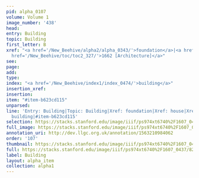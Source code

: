 ```yaml
---
pid: alpha_0107
volume: Volume 1
image_number: '438'
head: 
entry: Building
topic: Building
first_letter: B
xref: "<a href='/New_Beehive/alpha2/alpha_0343/'>foundation</a>|<a href='/New_Beehive/alpha2/alpha_0434/'>house</a>|<a
  href='/New_Beehive/toc/toc2_327/'>1662 [Architecture]</a>"
see: 
page: 
add: 
type: 
index: "<a href='/New_Beehive/index1/index_0474/'>building</a>"
insertion_xref: 
insertion: 
item: "#item-b623cd115"
unparsed: 
line: 'Entry: Building|Topic: Building|Xref: foundation|Xref: house|Xref: 1662 [Architecture]|Index:
  building|#item-b623cd115'
selection: https://stacks.stanford.edu/image/iiif/ps974xt6740%2F1607_0437/827,4265,2941,492/full/0/default.jpg
full_image: https://stacks.stanford.edu/image/iiif/ps974xt6740%2F1607_0437/full/full/0/default.jpg
annotation_uri: http://dev.llgc.org.uk/annotation/1563210984062
order: '107'
thumbnail: https://stacks.stanford.edu/image/iiif/ps974xt6740%2F1607_0437/827,4265,600,180/250,/0/default.jpg
full: https://stacks.stanford.edu/image/iiif/ps974xt6740%2F1607_0437/827,4265,2941,492/full/0/default.jpg
label: Building
layout: alpha_item
collection: alpha1
---
```

